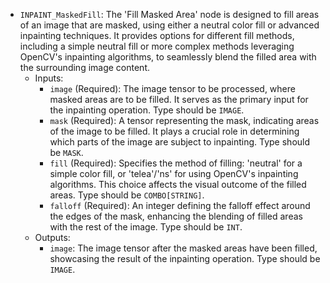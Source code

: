 - `INPAINT_MaskedFill`: The 'Fill Masked Area' node is designed to fill areas of an image that are masked, using either a neutral color fill or advanced inpainting techniques. It provides options for different fill methods, including a simple neutral fill or more complex methods leveraging OpenCV's inpainting algorithms, to seamlessly blend the filled area with the surrounding image content.
    - Inputs:
        - `image` (Required): The image tensor to be processed, where masked areas are to be filled. It serves as the primary input for the inpainting operation. Type should be `IMAGE`.
        - `mask` (Required): A tensor representing the mask, indicating areas of the image to be filled. It plays a crucial role in determining which parts of the image are subject to inpainting. Type should be `MASK`.
        - `fill` (Required): Specifies the method of filling: 'neutral' for a simple color fill, or 'telea'/'ns' for using OpenCV's inpainting algorithms. This choice affects the visual outcome of the filled areas. Type should be `COMBO[STRING]`.
        - `falloff` (Required): An integer defining the falloff effect around the edges of the mask, enhancing the blending of filled areas with the rest of the image. Type should be `INT`.
    - Outputs:
        - `image`: The image tensor after the masked areas have been filled, showcasing the result of the inpainting operation. Type should be `IMAGE`.
